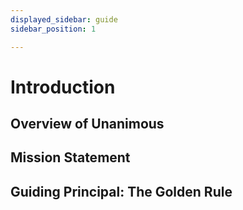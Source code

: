 ```yaml
---
displayed_sidebar: guide
sidebar_position: 1

---
```


# Introduction

## Overview of Unanimous

## Mission Statement

## Guiding Principal: The Golden Rule

